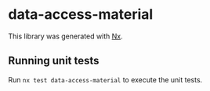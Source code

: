 # data-access-material

This library was generated with [Nx](https://nx.dev).

## Running unit tests

Run `nx test data-access-material` to execute the unit tests.
